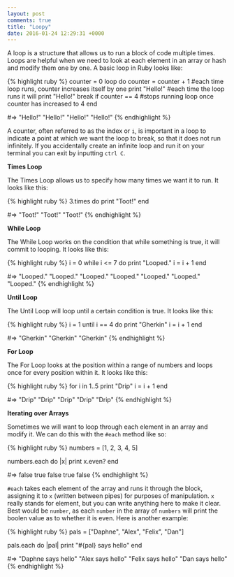 ```yaml
---
layout: post
comments: true
title: "Loopy"
date: 2016-01-24 12:29:31 +0000
---
```


A loop is a structure that allows us to run a block of code multiple times. Loops are helpful when we need to look at each element in an array or hash and modify them one by one. A basic loop in Ruby looks like:

{% highlight ruby %}
counter = 0
loop do 
	counter = counter + 1 #each time loop runs, counter increases itself by one
	print "Hello!" #each time the loop runs it will print "Hello!"
	break if counter == 4 #stops running loop once counter has increased to 4
end

#=> "Hello!" "Hello!" "Hello!" "Hello!"
{% endhighlight %}

A counter, often referred to as the index or `i`, is important in a loop to indicate a point at which we want the loop to break, so that it does not run infinitely. If you accidentally create an infinite loop and run it on your terminal you can exit by inputting `ctrl C`.

<strong> Times Loop </strong>

The Times Loop allows us to specify how many times we want it to run. It looks like this:

{% highlight ruby %}
3.times do 
	print "Toot!"
end

#=> "Toot!" "Toot!" "Toot!"
{% endhighlight %}

<strong> While Loop </strong>

The While Loop works on the condition that while something is true, it will commit to looping. It looks like this:

{% highlight ruby %}
i = 0
while i <= 7 do
  print "Looped."
  i = i + 1
end

#=> "Looped." "Looped." "Looped." "Looped." "Looped." "Looped." "Looped."
{% endhighlight %}

<strong> Until Loop </strong>

The Until Loop will loop until a certain condition is true. It looks like this:

{% highlight ruby %}
i = 1
until i == 4 do 
	print "Gherkin"
	i = i + 1
end 

#=> "Gherkin" "Gherkin" "Gherkin"
{% endhighlight %}

<strong> For Loop </strong>

The For Loop looks at the position within a range of numbers and loops once for every position within it. It looks like this:

{% highlight ruby %}
for i in 1..5
  print "Drip"
  i = i + 1
end

#=> "Drip" "Drip" "Drip" "Drip" "Drip"
{% endhighlight %}

<strong> Iterating over Arrays </strong>

Sometimes we will want to loop through each element in an array and modify it. We can do this with the `#each` method like so:

{% highlight ruby %}
numbers = [1, 2, 3, 4, 5]

numbers.each do |x|
	print x.even?
end

#=> false true false true false
{% endhighlight %}

`#each` takes each element of the array and runs it through the block, assigning it to `x` (written between pipes) for purposes of manipulation. `x` really stands for element, but you can write anything here to make it clear. Best would be `number`, as each `number` in the array of `numbers` will print the boolen value as to whether it is even. Here is another example:

{% highlight ruby  %}
pals = ["Daphne", "Alex", "Felix", "Dan"]

pals.each do |pal|
	print "#{pal} says hello"
end

#=> "Daphne says hello" "Alex says hello" "Felix says hello" "Dan says hello"
{% endhighlight %}


